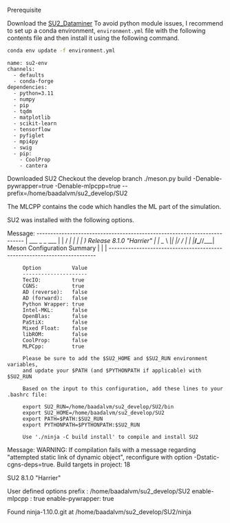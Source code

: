 Prerequisite

Download the [SU2_Dataminer](https://github.com/EvertBunschoten/SU2_DataMiner)
To avoid python module issues, I recommend to set up a conda environment, `environment.yml` file with the following contents file and then install it using the following command.

```bash
conda env update -f environment.yml
```

```
name: su2-env
channels:
  - defaults
  - conda-forge
dependencies:
  - python=3.11
  - numpy
  - pip
  - tqdm
  - matplotlib
  - scikit-learn
  - tensorflow
  - pyfiglet
  - mpi4py
  - swig
  - pip:
    - CoolProp
    - cantera
```


Downloaded SU2
Checkout the develop branch
./meson.py build -Denable-pywrapper=true -Denable-mlpcpp=true --prefix=/home/baadalvm/su2_develop/SU2

The MLCPP contains the code which handles the ML part of the simulation.

SU2 was installed with the following options.

Message: -------------------------------------------------------------------------
         |    ___ _   _ ___                                                      |
         |   / __| | | |_  )   Release 8.1.0 "Harrier"                           |
         |   \__ \ |_| |/ /                                                      |
         |   |___/\___//___|   Meson Configuration Summary                       |
         |                                                                       |
         -------------------------------------------------------------------------

         Option          Value
         ---------------------
         TecIO:          true
         CGNS:           true
         AD (reverse):   false
         AD (forward):   false
         Python Wrapper: true
         Intel-MKL:      false
         OpenBlas:       false
         PaStiX:         false
         Mixed Float:    false
         libROM:         false
         CoolProp:       false
         MLPCpp:         true

         Please be sure to add the $SU2_HOME and $SU2_RUN environment variables,
         and update your $PATH (and $PYTHONPATH if applicable) with $SU2_RUN

         Based on the input to this configuration, add these lines to your .bashrc file:

         export SU2_RUN=/home/baadalvm/su2_develop/SU2/bin
         export SU2_HOME=/home/baadalvm/su2_develop/SU2
         export PATH=$PATH:$SU2_RUN
         export PYTHONPATH=$PYTHONPATH:$SU2_RUN

         Use './ninja -C build install' to compile and install SU2

Message:  WARNING: If compilation fails with a message regarding "attempted static link of dynamic object", reconfigure with option -Dstatic-cgns-deps=true.
Build targets in project: 18

SU2 8.1.0 "Harrier"

  User defined options
    prefix          : /home/baadalvm/su2_develop/SU2
    enable-mlpcpp   : true
    enable-pywrapper: true

Found ninja-1.10.0.git at /home/baadalvm/su2_develop/SU2/ninja

```



